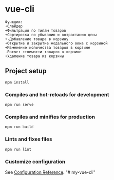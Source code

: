 # vue-cli
```
Функции:
+Слайдер
+Фильтрация по типам товаров
+Сортировка по убыванию и возрастанию цены
+-Добавление товара в корзину
+Открытие и закрытие модального окна с корзиной
+Изменение количества товаров в корзине
-Расчет стоимости товаров в корзине
+Удаление товара из корзины
```

## Project setup
```
npm install
```

### Compiles and hot-reloads for development
```
npm run serve
```

### Compiles and minifies for production
```
npm run build
```

### Lints and fixes files
```
npm run lint
```

### Customize configuration
See [Configuration Reference](https://cli.vuejs.org/config/).
"# my-vue-cli" 
